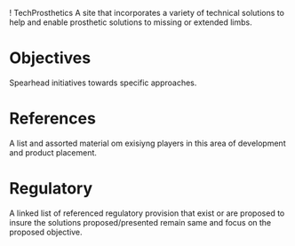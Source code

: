 ! TechProsthetics
A site that incorporates a variety of technical solutions to help and enable prosthetic solutions to missing or extended limbs.

# Objectives
Spearhead initiatives towards specific approaches.

# References
A list and assorted material om exisiyng players in this area of development and product placement.

# Regulatory
A linked list of referenced regulatory provision that exist or are proposed to insure the solutions proposed/presented remain same and focus on the proposed objective.



